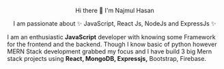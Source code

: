 <p align="center">Hi there 👋 I'm Najmul Hasan</p>
<p align="center">I am passionate about ✨ JavaScript, React Js, NodeJs and ExpressJs ✨</p>

I am an enthusiastic __JavaScript__ developer with knowing some Framework for the frontend and the backend. 
Though I know basic of python however MERN Stack development grabbed my focus and I have build 3 big Mern stack projects using __React, MongoDB, Expressjs,__ Bootstrap, Firebase.


<!--
**nhnajmul17/nhnajmul17** is a ✨ _special_ ✨ repository because its `README.md` (this file) appears on your GitHub profile.
<p align="center">I am passionate about JavaScript, React Js,NodeJs, ExpressJs</p>

Here are some ideas to get you started:

- 🔭 I’m currently working on ...
- 🌱 I’m currently learning ...
- 👯 I’m looking to collaborate on ...
- 🤔 I’m looking for help with ...
- 💬 Ask me about ...
- 📫 How to reach me: ...
- 😄 Pronouns: ...
- ⚡ Fun fact: ...
-->

